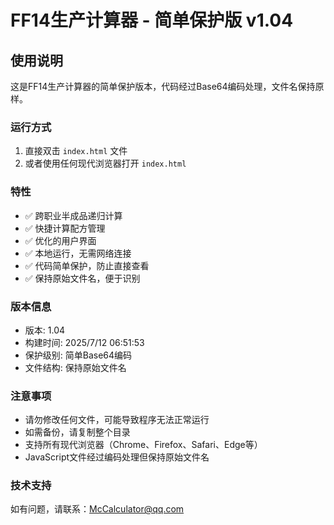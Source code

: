 # FF14生产计算器 - 简单保护版 v1.04

## 使用说明

这是FF14生产计算器的简单保护版本，代码经过Base64编码处理，文件名保持原样。

### 运行方式

1. 直接双击 `index.html` 文件
2. 或者使用任何现代浏览器打开 `index.html`

### 特性

- ✅ 跨职业半成品递归计算
- ✅ 快捷计算配方管理
- ✅ 优化的用户界面
- ✅ 本地运行，无需网络连接
- ✅ 代码简单保护，防止直接查看
- ✅ 保持原始文件名，便于识别

### 版本信息

- 版本: 1.04
- 构建时间: 2025/7/12 06:51:53
- 保护级别: 简单Base64编码
- 文件结构: 保持原始文件名

### 注意事项

- 请勿修改任何文件，可能导致程序无法正常运行
- 如需备份，请复制整个目录
- 支持所有现代浏览器（Chrome、Firefox、Safari、Edge等）
- JavaScript文件经过编码处理但保持原始文件名

### 技术支持

如有问题，请联系：McCalculator@qq.com
